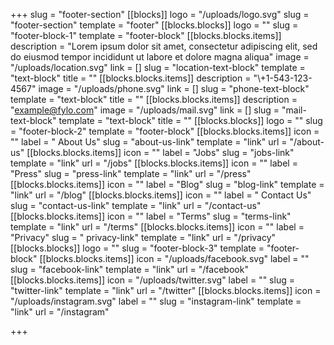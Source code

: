 +++
slug = "footer-section"
[[blocks]]
logo = "/uploads/logo.svg"
slug = "footer-section"
template = "footer"
[[blocks.blocks]]
logo = ""
slug = "footer-block-1"
template = "footer-block"
[[blocks.blocks.items]]
description = "Lorem ipsum dolor sit amet, consectetur adipiscing elit, sed do eiusmod tempor incididunt ut labore et dolore magna aliqua"
image = "/uploads/location.svg"
link = []
slug = "location-text-block"
template = "text-block"
title = ""
[[blocks.blocks.items]]
description = "\\+1-543-123-4567"
image = "/uploads/phone.svg"
link = []
slug = "phone-text-block"
template = "text-block"
title = ""
[[blocks.blocks.items]]
description = "example@fylo.com"
image = "/uploads/mail.svg"
link = []
slug = "mail-text-block"
template = "text-block"
title = ""
[[blocks.blocks]]
logo = ""
slug = "footer-block-2"
template = "footer-block"
[[blocks.blocks.items]]
icon = ""
label = " About Us"
slug = "about-us-link"
template = "link"
url = "/about-us"
[[blocks.blocks.items]]
icon = ""
label = "Jobs"
slug = "jobs-link"
template = "link"
url = "/jobs"
[[blocks.blocks.items]]
icon = ""
label = "Press"
slug = "press-link"
template = "link"
url = "/press"
[[blocks.blocks.items]]
icon = ""
label = "Blog"
slug = "blog-link"
template = "link"
url = "/blog"
[[blocks.blocks.items]]
icon = ""
label = " Contact Us"
slug = "contact-us-link"
template = "link"
url = "/contact-us"
[[blocks.blocks.items]]
icon = ""
label = "Terms"
slug = "terms-link"
template = "link"
url = "/terms"
[[blocks.blocks.items]]
icon = ""
label = "Privacy"
slug = " privacy-link"
template = "link"
url = "/privacy"
[[blocks.blocks]]
logo = ""
slug = "footer-block-3"
template = "footer-block"
[[blocks.blocks.items]]
icon = "/uploads/facebook.svg"
label = ""
slug = "facebook-link"
template = "link"
url = "/facebook"
[[blocks.blocks.items]]
icon = "/uploads/twitter.svg"
label = ""
slug = "twitter-link"
template = "link"
url = "/twitter"
[[blocks.blocks.items]]
icon = "/uploads/instagram.svg"
label = ""
slug = "instagram-link"
template = "link"
url = "/instagram"

+++
